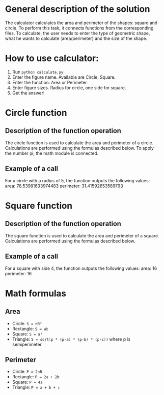 # General description of the solution
The calculator calculates the area and perimeter of the shapes: square and circle. To perform this task, it connects functions from the corresponding files. To calculate, the user needs to enter the type of geometric shape, what he wants to calculate (area/perimeter) and the size of the shape.
# How to use calculator:
1. Run `python calculate.py`
2. Enter the figure name. Available are Circle, Square.
3. Enter the function: Area or Perimeter.
4. Enter figure sizes. Radius for circle, one side for square.
5. Get the answer!
# Circle function
## Description of the function operation
The circle function is used to calculate the area and perimeter of a circle. Calculations are performed using the formulas described below. To apply the number pi, the math module is connected.
## Example of a call
For a circle with a radius of 5, the function outputs the following values: 
area: 78.53981633974483 
perimeter: 31.41592653589793
# Square function
## Description of the function operation
The square function is used to calculate the area and perimeter of a square. Calculations are performed using the formulas described below.
## Example of a call
For a square with side 4, the function outputs the following values: 
area: 16
perimeter: 16
# Math formulas
## Area
- Circle: `S = πR²`
- Rectangle: `S = ab`
- Square: `S = a²`
- Triangle: `S = sqrt(p * (p-a) * (p-b) * (p-c))` where p is semiperimeter

## Perimeter
- Circle: `P = 2πR`
- Rectangle: `P = 2a + 2b`
- Square: `P = 4a`
- Triangle: `P = a + b + c`

